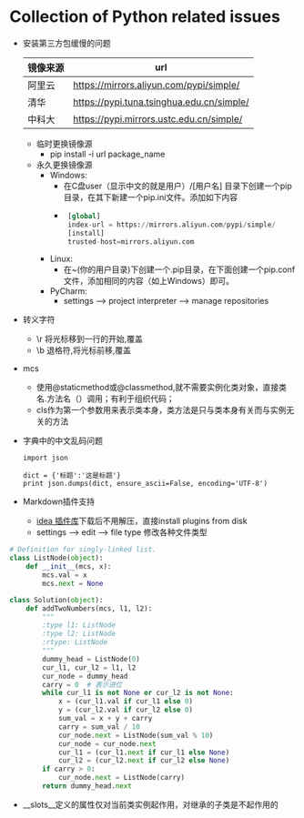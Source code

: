 # Collection of Python related issues

  - 安装第三方包缓慢的问题
    
    |镜像来源|url|
    |---|---| 
    |阿里云|https://mirrors.aliyun.com/pypi/simple/|
    |清华|https://pypi.tuna.tsinghua.edu.cn/simple/|
    |中科大|https://pypi.mirrors.ustc.edu.cn/simple/|
     - 临时更换镜像源
       - pip install -i url package_name
     - 永久更换镜像源
       - Windows:
         - 在C盘user（显示中文的就是用户）/[用户名] 目录下创建一个pip目录，在其下新建一个pip.ini文件。添加如下内容
         - ```python
            [global]
            index-url = https://mirrors.aliyun.com/pypi/simple/
            [install]
            trusted-host=mirrors.aliyun.com
           ```
       - Linux:
          - 在~(你的用户目录)下创建一个.pip目录，在下面创建一个pip.conf文件，添加相同的内容（如上Windows）即可。 
       - PyCharm:
          - settings --> project interpreter --> manage repositories
  - 转义字符
    - \r 将光标移到一行的开始,覆盖
    - \b 退格符,将光标前移,覆盖
  - mcs
    - 使用@staticmethod或@classmethod,就不需要实例化类对象，直接类名.方法名（）调用；有利于组织代码；
    - cls作为第一个参数用来表示类本身，类方法是只与类本身有关而与实例无关的方法
  - 字典中的中文乱码问题
    ```
    import json
    
    dict = {'标题':'这是标题'}
    print json.dumps(dict, ensure_ascii=False, encoding='UTF-8')
    ```
  - Markdown插件支持
    - [idea 插件库](https://plugins.jetbrains.com/)下载后不用解压，直接install plugins from disk
    - settings --> edit --> file type 修改各种文件类型
```python
# Definition for singly-linked list.
class ListNode(object):
    def __init__(mcs, x):
        mcs.val = x
        mcs.next = None

class Solution(object):
    def addTwoNumbers(mcs, l1, l2):
        """
        :type l1: ListNode
        :type l2: ListNode
        :rtype: ListNode
        """
        dummy_head = ListNode(0)
        cur_l1, cur_l2 = l1, l2
        cur_node = dummy_head
        carry = 0  # 表示进位
        while cur_l1 is not None or cur_l2 is not None:
            x = (cur_l1.val if cur_l1 else 0)
            y = (cur_l2.val if cur_l2 else 0)
            sum_val = x + y + carry
            carry = sum_val / 10
            cur_node.next = ListNode(sum_val % 10)
            cur_node = cur_node.next
            cur_l1 = (cur_l1.next if cur_l1 else None)
            cur_l2 = (cur_l2.next if cur_l2 else None)
        if carry > 0:
            cur_node.next = ListNode(carry)
        return dummy_head.next
```

   - __slots__定义的属性仅对当前类实例起作用，对继承的子类是不起作用的
  